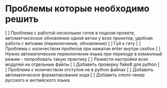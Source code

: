 # Проблемы которые необходимо решить

[ ] Проблема с работой нескольких гитов в подном проекте, автоматчисеское обновление одной ветки у всех проектов, удобная работа с ветками (переключение, обновление)
[ ] Гуй к гиту
[ ] Проблема с количеством пробелов при нажатии enter внутри скобок
[ ] Нужно автоматическое переключение языка при переходе в команлный режим - попробовать такую практику
[ ] Разнести настройки всех модулей на отдельные файлы
[ ] Добавить проверку flake8 для python
[ ] Проблема с количеством отступов не в python файлах
[ ] Добавить автоматическое форматирование кода
[ ] Добавить спелл чекер русского и английского языка
